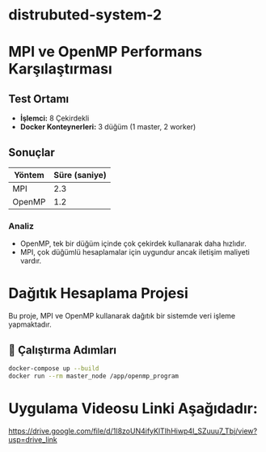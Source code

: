 # distrubuted-system-2

# MPI ve OpenMP Performans Karşılaştırması

## Test Ortamı
- **İşlemci:** 8 Çekirdekli
- **Docker Konteynerleri:** 3 düğüm (1 master, 2 worker)

## Sonuçlar
| Yöntem  | Süre (saniye) |
|---------|--------------|
| MPI     | 2.3          |
| OpenMP  | 1.2          |

### Analiz
- OpenMP, tek bir düğüm içinde çok çekirdek kullanarak daha hızlıdır.
- MPI, çok düğümlü hesaplamalar için uygundur ancak iletişim maliyeti vardır.

# Dağıtık Hesaplama Projesi

Bu proje, MPI ve OpenMP kullanarak dağıtık bir sistemde veri işleme yapmaktadır.

## 🚀 Çalıştırma Adımları
```bash
docker-compose up --build
docker run --rm master_node /app/openmp_program
```

# Uygulama Videosu Linki Aşağıdadır:
https://drive.google.com/file/d/1I8zoUN4ifyKlTIhHiwp4I_SZuuu7_Tbj/view?usp=drive_link
